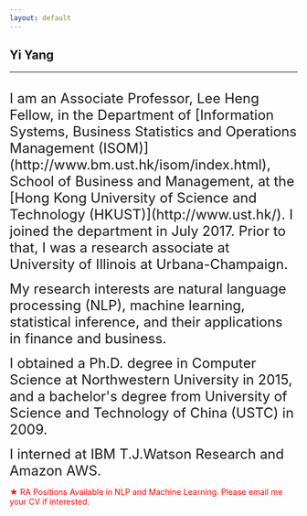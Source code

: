 ```yaml
---
layout: default
---
```


## Yi Yang

***

<br>
<span style="font-size:24px;">I am an Associate Professor, Lee Heng Fellow, in the Department of [Information Systems, Business Statistics and Operations Management (ISOM)](http://www.bm.ust.hk/isom/index.html), School of Business and Management, at the [Hong Kong University of Science and Technology (HKUST)](http://www.ust.hk/). I joined the department in July 2017. Prior to that, I was a research associate at University of Illinois at Urbana-Champaign. </span><br>

<span style="font-size:24px;">My research interests are natural language processing (NLP), machine learning, statistical inference, and their applications in finance and business. </span><br>

<span style="font-size:24px;">I obtained a Ph.D. degree in Computer Science at Northwestern University in 2015, and a bachelor's degree from University of Science and Technology of China (USTC) in 2009.</span><br>

<span style="font-size:24px;">I interned at IBM T.J.Watson Research and Amazon AWS. </span><br>

<!--<span style="font-size:24px;">I have been consulting for a leading hedge fund firm on financial NLP topics since 2021.<br>
</span>-->


<span style="color:red;">&#9733; RA Positions Available in NLP and Machine Learning. Please email me your CV if interested.<br>
</span>

